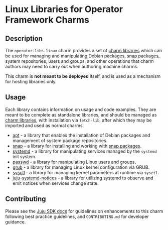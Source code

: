 # Linux Libraries for Operator Framework Charms

## Description

The `operator-libs-linux` charm provides a set of [charm libraries] which can be used for managing and manipulating Debian packages, [snap packages], system repositories, users and groups, and other operations
that charm authors may need to carry out when authoring machine charms.

This charm is **not meant to be deployed** itself, and is used as a mechanism for hosting libraries
only.

## Usage

Each library contains information on usage and code examples. They are meant to be complete as
standalone libraries, and should be managed as [charm libraries], with installation via `fetch-lib`,
after which they may be imported and used as normal charms.

- [apt] - a library that enables the installation of Debian packages and management of system package repositories.
- [snap] - a library for installing and working with [snap packages].
- [systemd] - a library for manipulating services managed by the `systemd` init system.
- [passwd] - a library for manipulating Linux users and groups.
- [grub] - a library for managing Linux kernel configuration via GRUB.
- [sysctl] - a library for managing kernel parameters at runtime via `sysctl`.
- [juju-systemd-notices] - a library for utilizing systemd to observe and emit notices when services change state.

## Contributing

Please see the [Juju SDK docs](https://juju.is/docs/sdk) for guidelines on enhancements to this
charm following best practice guidelines, and `CONTRIBUTING.md` for developer guidance.

[charm libraries]: https://juju.is/docs/sdk/libraries
[snap packages]: https://snapcraft.io
[apt]: https://charmhub.io/operator-libs-linux/libraries/apt
[snap]: https://charmhub.io/operator-libs-linux/libraries/snap
[systemd]: https://charmhub.io/operator-libs-linux/libraries/systemd
[passwd]: https://charmhub.io/operator-libs-linux/libraries/passwd
[grub]: https://charmhub.io/operator-libs-linux/libraries/grub
[sysctl]: https://charmhub.io/operator-libs-linux/libraries/sysctl
[juju-systemd-notices]: https://charmhub.io/operator-libs-linux/libraries/juju-systemd-notices
